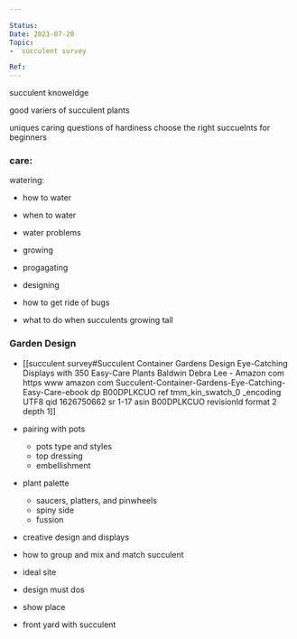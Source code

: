 ```yaml
---

Status: 
Date: 2021-07-20
Topic:
-  succulent survey

Ref:
---
```



succulent knoweldge

good variers of succulent plants

uniques
caring 
questions of hardiness
choose the right succuelnts
	for beginners
	
### care:

watering:

* how to water
* when to water
* water problems
* growing
* progagating
* designing
	
* how to get ride of bugs 
* what to do when succulents growing tall


### Garden Design
* [[succulent survey#Succulent Container Gardens Design Eye-Catching Displays with 350 Easy-Care Plants Baldwin Debra Lee - Amazon com https www amazon com Succulent-Container-Gardens-Eye-Catching-Easy-Care-ebook dp B00DPLKCUO ref tmm_kin_swatch_0 _encoding UTF8 qid 1626750662 sr 1-17 asin B00DPLKCUO revisionId format 2 depth 1]]

* pairing with pots
	* pots type and styles
	* top dressing
	* embellishment
* plant palette
	* saucers, platters, and pinwheels
	* spiny side
	* fussion
* creative design and displays
* how to group and mix and match succulent

* ideal site
* design must dos
* show place
* front yard with succulent





